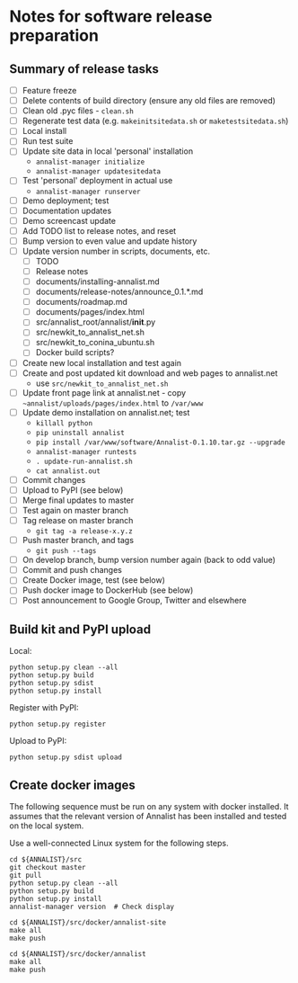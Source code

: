 # Notes for software release preparation

## Summary of release tasks

- [ ] Feature freeze
- [ ] Delete contents of build directory (ensure any old files are removed)
- [ ] Clean old .pyc files - `clean.sh`
- [ ] Regenerate test data (e.g. `makeinitsitedata.sh` or `maketestsitedata.sh`)
- [ ] Local install
- [ ] Run test suite
- [ ] Update site data in local 'personal' installation
    - `annalist-manager initialize`
    - `annalist-manager updatesitedata`
- [ ] Test 'personal' deployment in actual use
    - `annalist-manager runserver`
- [ ] Demo deployment; test
- [ ] Documentation updates
- [ ] Demo screencast update
- [ ] Add TODO list to release notes, and reset
- [ ] Bump version to even value and update history
- [ ] Update version number in scripts, documents, etc.
    - [ ] TODO
    - [ ] Release notes
    - [ ] documents/installing-annalist.md
    - [ ] documents/release-notes/announce_0.1.*.md
    - [ ] documents/roadmap.md
    - [ ] documents/pages/index.html
    - [ ] src/annalist_root/annalist/__init__.py
    - [ ] src/newkit_to_annalist_net.sh
    - [ ] src/newkit_to_conina_ubuntu.sh
    - [ ] Docker build scripts?
- [ ] Create new local installation and test again
- [ ] Create and post updated kit download and web pages to annalist.net
    - use `src/newkit_to_annalist_net.sh`
- [ ] Update front page link at annalist.net - copy `~annalist/uploads/pages/index.html` to `/var/www`
- [ ] Update demo installation on annalist.net; test
    - `killall python`
    - `pip uninstall annalist`
    - `pip install /var/www/software/Annalist-0.1.10.tar.gz --upgrade`
    - `annalist-manager runtests`
    - `. update-run-annalist.sh`
    - `cat annalist.out`
- [ ] Commit changes
- [ ] Upload to PyPI (see below)
- [ ] Merge final updates to master
- [ ] Test again on master branch
- [ ] Tag release on master branch
    - `git tag -a release-x.y.z`
- [ ] Push master branch, and tags
    - `git push --tags`
- [ ] On develop branch, bump version number again (back to odd value)
- [ ] Commit and push changes
- [ ] Create Docker image, test (see below)
- [ ] Push docker image to DockerHub (see below)
- [ ] Post announcement to Google Group, Twitter and elsewhere

## Build kit and PyPI upload

Local:

    python setup.py clean --all
    python setup.py build
    python setup.py sdist
    python setup.py install

Register with PyPI:

    python setup.py register

Upload to PyPI:

    python setup.py sdist upload


## Create docker images

The following sequence must be run on any system with docker installed.  It assumes that the relevant version of Annalist has been installed and tested on the local system.

Use a well-connected Linux system for the following steps.

    cd ${ANNALIST}/src
    git checkout master
    git pull
    python setup.py clean --all
    python setup.py build
    python setup.py install
    annalist-manager version  # Check display

    cd ${ANNALIST}/src/docker/annalist-site
    make all
    make push

    cd ${ANNALIST}/src/docker/annalist
    make all
    make push

